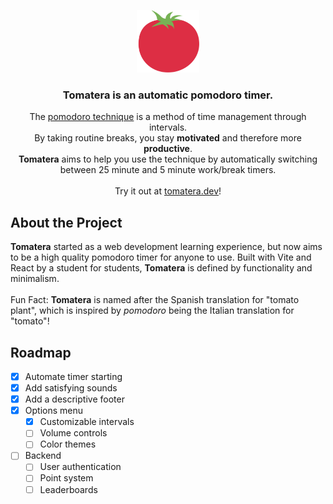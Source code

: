 <p align="center">
  <img src="src/assets/logo.png" width="100"></img>
</p>
<h3 align="center">Tomatera is an automatic pomodoro timer.</h3>
<p align="center">
  The <a href="https://en.wikipedia.org/wiki/Pomodoro_Technique">pomodoro technique</a> is a method of time management through intervals.
  <br/>
  By taking routine breaks, you stay <b>motivated</b> and therefore more <b>productive</b>.
  </br>
  <b>Tomatera</b> aims to help you use the technique by automatically switching between 25 minute and 5 minute work/break timers.
  </br><br/>
  Try it out at <a href="https://tomatera.dev">tomatera.dev</a>!
</p>

## About the Project

<p>
  <b>Tomatera</b> started as a web development learning experience, but now aims to be a high quality pomodoro timer for anyone to use.
  Built with Vite and React by a student for students, <b>Tomatera</b> is defined by functionality and minimalism.
  </br></br>
  Fun Fact: <b>Tomatera</b> is named after the Spanish translation for "tomato plant", which is inspired by <i>pomodoro</i> being the Italian translation for "tomato"!
</p>

## Roadmap

- [x] Automate timer starting
- [x] Add satisfying sounds
- [x] Add a descriptive footer
- [X] Options menu
  - [X] Customizable intervals
  - [ ] Volume controls
  - [ ] Color themes
- [ ] Backend
  - [ ] User authentication
  - [ ] Point system
  - [ ] Leaderboards
